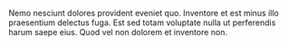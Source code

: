 Nemo nesciunt dolores provident eveniet quo. Inventore et est minus illo praesentium delectus fuga. Est sed totam voluptate nulla ut perferendis harum saepe eius. Quod vel non dolorem et inventore non.